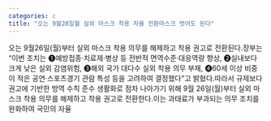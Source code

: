 ```yaml
---
categories: c
title: "오는 9월28일월 실외 마스크 착용 자율 전환마스크 벗어도 된다"
---
```

오는 9월26일(월)부터 실외 마스크 착용 의무를 해제하고 착용 권고로 전환된다.장부는 “이번 조치는 ➊예방접종·치료제·병상 등 전반적 면역수준·대응역량 향상, ➋실내보다 크게 낮은 실외 감염위험, ➌해외 국가 대다수 실외 착용 의무 부재, ➍60세 이상 비중이 적은 공연·스포츠경기 관람 특성 등을 고려하여 결정했다”고 밝혔다.따라서 규제보다 권고에 기반한 방역 수칙 준수 생활화로 점차 나아가기 위해 9월 26일(월)부터 실외 마스크 착용 의무를 해제하고 착용 권고로 전환한다.이는 과태료가 부과되는 의무 조치를 완화하여 국민의 자율